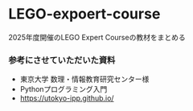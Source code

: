 # LEGO-expoert-course
2025年度開催のLEGO Expert Courseの教材をまとめる


### 参考にさせていただいた資料
- 東京大学 数理・情報教育研究センター様
- Pythonプログラミング入門
- https://utokyo-ipp.github.io/
